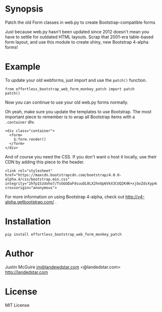 # Synopsis

Patch the old Form classes in web.py to create Bootstrap-compatible forms

Just because web.py hasn't been updated since 2012 doesn't mean you have to
settle for outdated HTML layouts. Scrap that 2001-era table-based form layout,
and use this module to create shiny, new Bootstrap 4-alpha forms!

# Example

To update your old webforms, just import and use the `patch()` function.

    from effortless_bootstrap_web_form_monkey_patch import patch
    patch()

Now you can continue to use your old web.py forms normally.

Oh yeah, make sure you update the templates to use Bootstrap. The most
important piece to remember is to wrap all Bootstrap items with a `.container`
div.

    <div class="container">
      <form>
        $:form.render()
      </form>
    </div>

And of course you need the CSS. If you don't want o host it locally, use their
CDN by adding this piece to the header.

    <link rel="stylesheet" href="https://maxcdn.bootstrapcdn.com/bootstrap/4.0.0-alpha.4/css/bootstrap.min.css" integrity="2hfp1SzUoho7/TsGGGDaFdsuuDL0LX2hnUp6VkX3CUQ2K4K+xjboZdsXyp4oUHZj" crossorigin="anonymous">

For more information on using Bootstrap 4-alpha, check out http://v4-alpha.getbootstrap.com/ .

# Installation

    pip install effortless_bootstrap_web_form_monkey_patch

# Author

Justin McGuire <jm@landewdstar.com> <@landedstar.com> http://landedstar.com

# License

MIT License


